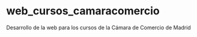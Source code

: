 # web_cursos_camaracomercio
Desarrollo de la web para los cursos de la Cámara de Comercio de Madrid
